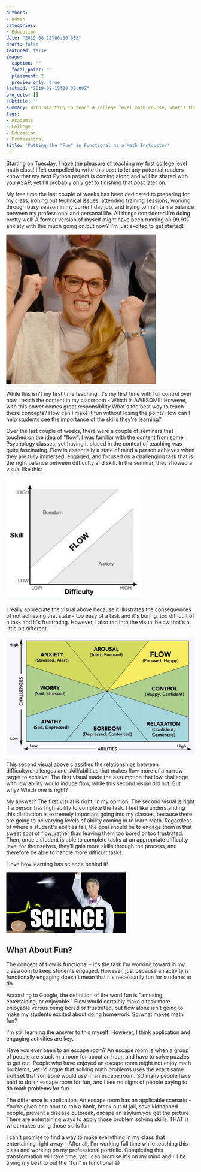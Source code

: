 ```yaml
---
authors:
- admin
categories:
- Education
date: "2019-08-15T00:00:00Z"
draft: false
featured: false
image:
  caption: ""
  focal_point: ""
  placement: 2
  preview_only: true
lastmod: "2019-08-15T00:00:00Z"
projects: []
subtitle: ''
summary: With starting to teach a college level math course, what's the best way to teach concepts? How can I make it fun without losing the point? How can I help students see the importance of the skills they're learning?
tags:
- Academic
- College
- Education
- Professional
title: 'Putting the "Fun" in Functional as a Math Instructor'
---
```

Starting on Tuesday, I have the pleasure of teaching my first college level math class! I felt compelled to write this post to let any potential readers know that my next Python project is coming along and will be shared with you ASAP, yet I'll probably only get to finishing that post later on.

My free time the last couple of weeks has been dedicated to preparing for my class, ironing out technical issues, attending training sessions, working through busy season in my current day job, and trying to maintain a balance between my professional and personal life. All things considered.I'm doing pretty well! A former version of myself might have been running on 99.9% anxiety with this much going on.but now? I'm just excited to get started!

![](yay.gif)

While this isn't my first time teaching, it's my first time with full control over how I teach the content in my classroom - Which is AWESOME! However, with this power comes great responsibility.What's the best way to teach these concepts? How can I make it fun without losing the point? How can I help students see the importance of the skills they're learning?

Over the last couple of weeks, there were a couple of seminars that touched on the idea of "flow". I was familiar with the content from some Psychology classes, yet having it placed in the context of teaching was quite fascinating. Flow is essentially a state of mind a person achieves when they are fully immersed, engaged, and focused on a challenging task that is the right balance between difficulty and skill. In the seminar, they showed a visual like this:

![](flow1.jpg)

I really appreciate the visual above because it illustrates the consequences of not achieving that state - too easy of a task and it's boring, too difficult of a task and it's frustrating. However, I also ran into the visual below that's a little bit different.

![](flow2.jpeg)

This second visual above classifies the relationships between difficulty/challenges and skill/abilities that makes flow more of a narrow target to achieve. The first visual made the assumption that low challenge with low ability would induce flow, while this second visual did not. But why? Which one is right?

My answer? The first visual is right, in my opinion. The second visual is right if a person has high ability to complete the task. I feel like understanding this distinction is extremely important going into my classes, because there are going to be varying levels of ability coming in to learn Math. Regardless of where a student's abilities fall, the goal should be to engage them in that sweet spot of flow, rather than leaving them too bored or too frustrated. Then, once a student is able to complete tasks at an appropriate difficulty level for themselves, they'll gain more skills through the process, and therefore be able to handle more difficult tasks.

I love how learning has science behind it!

![](science.gif)

## What About Fun?

The concept of flow is functional - it's the task I'm working toward in my classroom to keep students engaged. However, just because an activity is functionally engaging doesn't mean that it's necessarily fun for students to do.

According to Google, the definition of the word fun is "amusing, entertaining, or enjoyable." Flow would certainly make a task more enjoyable versus being bored or frustrated, but flow alone isn't going to make my students excited about doing homework. So.what makes math fun?

I'm still learning the answer to this myself! However, I think application and engaging activities are key.

Have you ever been to an escape room? An escape room is when a group of people are stuck in a room for about an hour, and have to solve puzzles to get out. People who have enjoyed an escape room might not enjoy math problems, yet I'd argue that solving math problems uses the exact same skill set that someone would use in an escape room. SO many people have paid to do an escape room for fun, and I see no signs of people paying to do math problems for fun.

The difference is application. An escape room has an applicable scenario - You're given one hour to rob a bank, break out of jail, save kidnapped people, prevent a disease outbreak, escape an asylum.you get the picture. There are entertaining ways to apply those problem solving skills. THAT is what makes using those skills fun.

I can't promise to find a way to make everything in my class that entertaining right away - After all, I'm working full time while teaching this class and working on my professional portfolio. Completing this transformation will take time, yet I can promise it's on my mind and I'll be trying my best to put the "fun" in functional :smile:


